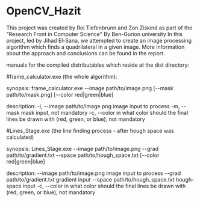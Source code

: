 # OpenCV_Hazit
This project was created by Roi Tiefenbrunn and Zon Ziskind as part of the "Research Front in Computer Science" By Ben-Gurion university
In this project, led by Jihad El-Sana, we attempted to create an image processing algorithm which finds a quadrilateral in a given image. 
More information about the approach and conclusions can be found in the report.

manuals for the compiled distributables which reside at the dist directory:

#frame_calculator.exe (the whole algorithm):

synopsis:
frame_calculator.exe --image path/to/image.png [--mask path/to/mask.png] [--color red|green|blue]

description:
-i, --image path/to/image.png
    image input to process
-m, --mask
    mask input, not mandatory
-c, --color
    in what color should the final lines be drawn with (red, green, or blue), not mandatory
    
    
#Lines_Stage.exe (the line finding process - after hough space was calculated)

synopsis:
Lines_Stage.exe --image path/to/image.png --grad path/to/gradient.txt --space path/to/hough_space.txt [--color red|green|blue]

description:
--image path/to/image.png
    image input to process
--grad path/to/gradient.txt
    gradient input
--space path/to/hough_space.txt
    hough-space input
-c, --color
    in what color should the final lines be drawn with (red, green, or blue), not mandatory
